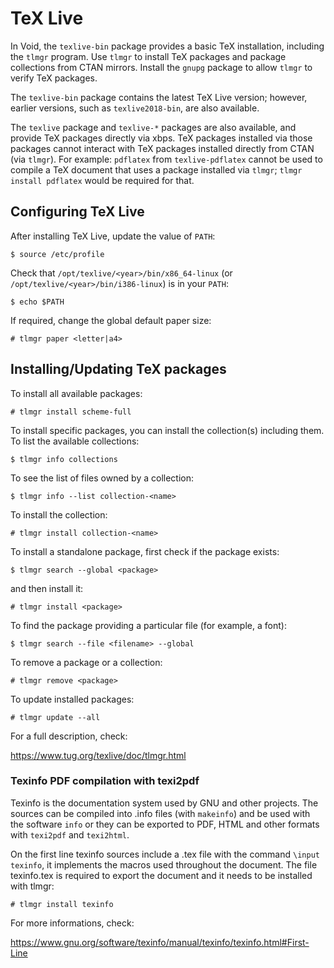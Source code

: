 # TeX Live

In Void, the `texlive-bin` package provides a basic TeX installation, including
the `tlmgr` program. Use `tlmgr` to install TeX packages and package collections
from CTAN mirrors. Install the `gnupg` package to allow `tlmgr` to verify TeX
packages.

The `texlive-bin` package contains the latest TeX Live version; however, earlier
versions, such as `texlive2018-bin`, are also available.

The `texlive` package and `texlive-*` packages are also available, and provide
TeX packages directly via xbps. TeX packages installed via those packages cannot
interact with TeX packages installed directly from CTAN (via `tlmgr`). For
example: `pdflatex` from `texlive-pdflatex` cannot be used to compile a TeX
document that uses a package installed via `tlmgr`; `tlmgr install pdflatex`
would be required for that.

## Configuring TeX Live

After installing TeX Live, update the value of `PATH`:

```
$ source /etc/profile
```

Check that `/opt/texlive/<year>/bin/x86_64-linux` (or
`/opt/texlive/<year>/bin/i386-linux`) is in your `PATH`:

```
$ echo $PATH
```

If required, change the global default paper size:

```
# tlmgr paper <letter|a4>
```

## Installing/Updating TeX packages

To install all available packages:

```
# tlmgr install scheme-full
```

To install specific packages, you can install the collection(s) including them.
To list the available collections:

```
$ tlmgr info collections
```

To see the list of files owned by a collection:

```
$ tlmgr info --list collection-<name>
```

To install the collection:

```
# tlmgr install collection-<name>
```

To install a standalone package, first check if the package exists:

```
$ tlmgr search --global <package>
```

and then install it:

```
# tlmgr install <package>
```

To find the package providing a particular file (for example, a font):

```
$ tlmgr search --file <filename> --global
```

To remove a package or a collection:

```
# tlmgr remove <package>
```

To update installed packages:

```
# tlmgr update --all
```

For a full description, check:

<https://www.tug.org/texlive/doc/tlmgr.html>

### Texinfo PDF compilation with texi2pdf

Texinfo is the documentation system used by GNU and other projects. The sources
can be compiled into .info files (with `makeinfo`) and be used with the software
`info` or they can be exported to PDF, HTML and other formats with `texi2pdf`
and `texi2html`.

On the first line texinfo sources include a .tex file with the command `\input
texinfo`, it implements the macros used throughout the document. The file
texinfo.tex is required to export the document and it needs to be installed with
tlmgr:

```
# tlmgr install texinfo
```

For more informations, check:

<https://www.gnu.org/software/texinfo/manual/texinfo/texinfo.html#First-Line>
